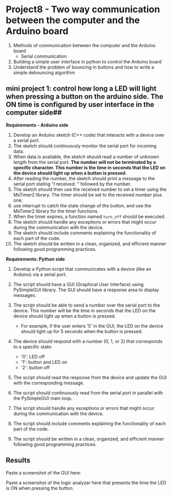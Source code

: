 # Project8 - Two way communication between the computer and the Arduino board

1. Methods of communication between the computer and the Arduino board
    - Serial communication
2. Building a simple user interface in python to control the Arduino board
3. Understand the problem of bouncing in buttons and how to write a simple debouncing algorithm

## mini project 1: control how long a LED will light when pressing a button on the arduino side. The ON time is configured by user interface in the computer side##

**Requirements - Arduino side**

1. Develop an Arduino sketch (C++ code) that interacts with a device over a serial port.
2. The sketch should continuously monitor the serial port for incoming data.
3. When data is available, the sketch should read a number of unknown length from the serial port. **The number will not be terminated by a specific character. This number is the time in seconds that the LED on the device should light up when a button is pressed.**
4. After reading the number, the sketch should print a message to the serial port stating "I received: " followed by the number.
5. The sketch should then use the received number to set a timer using the MsTimer2 library. The timer should be set to the received number plus one.
5. use interrupt to catch the state change of the button, and use the MsTimer2 library for the timer functions.
6. When the timer expires, a function named `turn_off` should be executed.
7. The sketch should handle any exceptions or errors that might occur during the communication with the device.
8. The sketch should include comments explaining the functionality of each part of the code.
9. The sketch should be written in a clean, organized, and efficient manner following good programming practices.

**Requirements: Python side**

1. Develop a Python script that communicates with a device (like an Arduino) via a serial port.
2. The script should have a GUI (Graphical User Interface) using PySimpleGUI library. The GUI should have a response area to display messages.
3. The script should be able to send a number over the serial port to the device. This number will be the time in seconds that the LED on the device should light up when a button is pressed.
    - For example, if the user enters '5' in the GUI, the LED on the device should light up for 5 seconds when the button is pressed.
4. The device should respond with a number (0, 1, or 2) that corresponds to a specific state:
    - '0': LED off
    - '1': button and LED on
    - '2': button off
5. The script should read the response from the device and update the GUI with the corresponding message.
6. The script should continuously read from the serial port in parallel with the PySimpleGUI main loop.

7. The script should handle any exceptions or errors that might occur during the communication with the device.
8. The script should include comments explaining the functionality of each part of the code.
9. The script should be written in a clean, organized, and efficient manner following good programming practices.

## Results ##
Paste a screenshot of the GUI here:

Paste a screenshot of the logic analyzer here that presents the time the LED is ON when pressing the button.